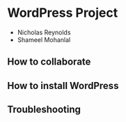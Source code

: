 # WordPress Project

* Nicholas Reynolds
* Shameel Mohanlal

## How to collaborate

## How to install WordPress

## Troubleshooting
